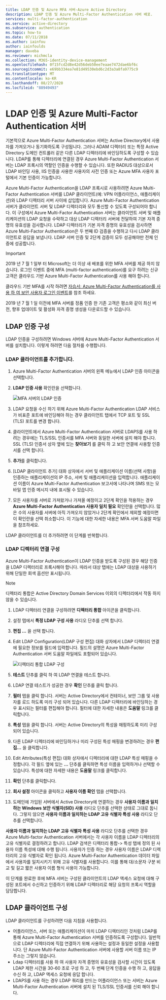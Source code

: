 ```yaml
---
title: LDAP 인증 및 Azure MFA 서버-Azure Active Directory
description: LDAP 인증 및 Azure Multi-Factor Authentication 서버 배포.
services: multi-factor-authentication
ms.service: active-directory
ms.subservice: authentication
ms.topic: how-to
ms.date: 07/11/2018
ms.author: iainfou
author: iainfoulds
manager: daveba
ms.reviewer: michmcla
ms.collection: M365-identity-device-management
ms.openlocfilehash: 0f15fcd2d8e42d56deb50ee7eaae7472dae6bf6c
ms.sourcegitcommit: e69bb334ea7e81d49530ebd6c2d3a3a8fa9775c9
ms.translationtype: MT
ms.contentlocale: ko-KR
ms.lasthandoff: 08/27/2020
ms.locfileid: "88949493"
---
```

# <a name="ldap-authentication-and-azure-multi-factor-authentication-server"></a>LDAP 인증 및 Azure Multi-Factor Authentication 서버

기본적으로 Azure Multi-Factor Authentication 서버는 Active Directory에서 사용자를 가져오거나 동기화하도록 구성됩니다. 그러나 ADAM 디렉터리 또는 특정 Active Directory 도메인 컨트롤러 같은 다른 LDAP 디렉터리에 바인딩하도록 구성할 수 있습니다. LDAP를 통해 디렉터리에 연결된 경우 Azure Multi-Factor Authentication 서버는 LDAP 프록시의 역할인 인증을 수행할 수 있습니다. 또한 RADIUS 대상으로서 LDAP 바인딩 사용, IIS 인증을 사용한 사용자의 사전 인증 또는 Azure MFA 사용자 포털에서 기본 인증이 가능합니다.

Azure Multi-Factor Authentication을 LDAP 프록시로 사용하려면 Azure Multi-Factor Authentication 서버를 LDAP 클라이언트(예: VPN 어플라이언스, 애플리케이션)와 LDAP 디렉터리 서버 사이에 삽입합니다. Azure Multi-Factor Authentication 서버가 클라이언트 서버 및 LDAP 디렉터리와 모두 통신할 수 있도록 구성되어야 합니다. 이 구성에서 Azure Multi-Factor Authentication 서버는 클라이언트 서버 및 애플리케이션의 LDAP 요청을 수락하고 대상 LDAP 디렉터리 서버에 전달하여 기본 자격 증명의 유효성을 검사합니다. LDAP 디렉터리가 기본 자격 증명의 유효성을 검사하면 Azure Multi-Factor Authentication은 두 번째 ID 검증을 수행하고 다시 LDAP 클라이언트로 응답을 보냅니다. LDAP 서버 인증 및 2단계 검증이 모두 성공해야만 전체 인증에 성공합니다.

> [!IMPORTANT]
> 2019 년 7 월 1 일부 터 Microsoft는 더 이상 새 배포를 위한 MFA 서버를 제공 하지 않습니다. 로그인 이벤트 중에 MFA (multi-factor authentication)를 요구 하려는 신규 고객은 클라우드 기반 Azure Multi-Factor Authentication를 사용 해야 합니다.
>
> 클라우드 기반 MFA를 시작 하려면 [자습서: Azure Multi-Factor Authentication를 사용 하 여 보안 사용자 로그인 이벤트](tutorial-enable-azure-mfa.md)를 참조 하세요.
>
> 2019 년 7 월 1 일 이전에 MFA 서버를 정품 인증 한 기존 고객은 평소와 같이 최신 버전, 향후 업데이트 및 활성화 자격 증명 생성을 다운로드할 수 있습니다.

## <a name="configure-ldap-authentication"></a>LDAP 인증 구성

LDAP 인증을 구성하려면 Windows 서버에 Azure Multi-Factor Authentication 서버를 설치합니다. 이렇게 하려면 다음 절차를 수행합니다.

### <a name="add-an-ldap-client"></a>LDAP 클라이언트를 추가합니다.

1. Azure Multi-Factor Authentication 서버의 왼쪽 메뉴에서 LDAP 인증 아이콘을 선택합니다.
2. **LDAP 인증 사용** 확인란을 선택합니다.

   ![MFA 서버의 LDAP 인증](./media/howto-mfaserver-dir-ldap/ldap2.png)

3. LDAP 요청을 수신 하기 위해 Azure Multi-Factor Authentication LDAP 서비스가 비표준 포트에 바인딩해야 하는 경우 클라이언트 탭에서 TCP 포트 및 SSL (TLS) 포트를 변경 합니다.
4. 클라이언트에서 Azure Multi-Factor Authentication 서버로 LDAPS를 사용 하려는 경우에는 TLS/SSL 인증서를 MFA 서버와 동일한 서버에 설치 해야 합니다. SSL (TLS) 인증서 상자 옆에 있는 **찾아보기** 를 클릭 하 고 보안 연결에 사용할 인증서를 선택 합니다.
5. **추가**를 클릭합니다.
6. [LDAP 클라이언트 추가] 대화 상자에서 서버 및 애플리케이션 이름(선택 사항)을 인증하는 애플리케이션의 IP 주소, 서버 및 애플리케이션을 입력합니다. 애플리케이션 이름이 Azure Multi-Factor Authentication 보고서에 나타나며 SMS 또는 모바일 앱 인증 메시지 내에 표시될 수 있습니다.
7. 모든 사용자를 서버로 가져왔거나 가져올 예정이고 2단계 확인을 적용하는 경우 **Azure Multi-Factor Authentication 사용자 일치 필요** 확인란을 선택합니다. 많은 수의 사용자를 서버에 아직 가져오지 않았거나 2단계 확인에서 제외할 예정이면 이 확인란을 선택 취소합니다. 이 기능에 대한 자세한 내용은 MFA 서버 도움말 파일을 참조하세요.

LDAP 클라이언트를 더 추가하려면 이 단계를 반복합니다.

### <a name="configure-the-ldap-directory-connection"></a>LDAP 디렉터리 연결 구성

Azure Multi-Factor Authentication이 LDAP 인증을 받도록 구성된 경우 해당 인증을 LDAP 디렉터리로 프록시해야 합니다. 따라서 대상 탭에는 LDAP 대상을 사용하기 위해 단일한 회색 옵션만 표시됩니다.

> [!NOTE]
> 디렉터리 통합은 Active Directory Domain Services 이외의 디렉터리에서 작동 하지 않을 수 있습니다.

1. LDAP 디렉터리 연결을 구성하려면 **디렉터리 통합** 아이콘을 클릭합니다.
2. 설정 탭에서 **특정 LDAP 구성 사용** 라디오 단추를 선택 합니다.
3. **편집 ...** 을 선택 합니다.
4. Edit LDAP Configuration(LDAP 구성 편집) 대화 상자에서 LDAP 디렉터리 연결에 필요한 정보를 필드에 입력합니다. 필드의 설명은 Azure Multi-Factor Authentication 서버 도움말 파일에도 포함되어 있습니다.

    ![디렉터리 통합 LDAP 구성](./media/howto-mfaserver-dir-ldap/ldap.png)

5. **테스트** 단추를 클릭 하 여 LDAP 연결을 테스트 합니다.
6. LDAP 연결 테스트가 성공한 경우 **확인** 단추를 클릭 합니다.
7. **필터** 탭을 클릭 합니다. 서버는 Active Directory에서 컨테이너, 보안 그룹 및 사용자를 로드 하도록 미리 구성 되어 있습니다. 다른 LDAP 디렉터리에 바인딩하는 경우 표시되는 필터를 편집해야 합니다. 필터에 대한 자세한 내용은 **도움말** 링크를 클릭합니다.
8. **특성** 탭을 클릭 합니다. 서버는 Active Directory의 특성을 매핑하도록 미리 구성 되어 있습니다.
9. 다른 LDAP 디렉터리에 바인딩하거나 미리 구성된 특성 매핑을 변경하려는 경우 **편집...** 을 클릭합니다.
10. Edit Attributes(특성 편집) 대화 상자에서 디렉터리에 대한 LDAP 특성 매핑을 수정합니다. 각 필드 옆에 있는 **…** 단추를 클릭하면 특성 이름을 입력하거나 선택할 수 있습니다. 특성에 대한 자세한 내용은 **도움말** 링크를 클릭합니다.
11. **확인** 단추를 클릭합니다.
12. **회사 설정** 아이콘을 클릭하고 **사용자 이름 확인** 탭을 선택합니다.
13. 도메인에 가입된 서버에서 Active Directory에 연결하는 경우 **사용자 이름과 일치하는 Windows 보안 식별자(SID) 사용** 라디오 단추를 선택한 상태로 그대로 둡니다. 그렇지 않으면 **사용자 이름과 일치하는 LDAP 고유 식별자 특성 사용** 라디오 단추를 선택합니다.

**사용자 이름과 일치하는 LDAP 고유 식별자 특성 사용** 라디오 단추를 선택한 경우 Azure Multi-factor Authentication 서버에서는 각 사용자 이름을 LDAP 디렉터리의 고유 식별자로 결정하려고 합니다. LDAP 검색은 디렉터리 통합-> 특성 탭에 정의 된 사용자 이름 특성에 대해 수행 됩니다. 사용자가 인증 하는 경우 사용자 이름은 LDAP 디렉터리의 고유 식별자로 확인 됩니다. Azure Multi-Factor Authentication 데이터 파일에서 사용자를 일치시키기 위해 고유 식별자를 사용합니다. 이를 통해 대/소문자 구분 비교 및 길고 짧은 사용자 이름 형식 사용이 가능합니다.

이 단계를 완료한 후에 MFA 서버는 구성된 클라이언트의 LDAP 액세스 요청에 대해 구성된 포트에서 수신하고 인증하기 위해 LDAP 디렉터리로 해당 요청의 프록시 역할을 담당합니다.

## <a name="configure-ldap-client"></a>LDAP 클라이언트 구성

LDAP 클라이언트를 구성하려면 다음 지침을 사용합니다.

* 어플라이언스, 서버 또는 애플리케이션이 마치 LDAP 디렉터리인 것처럼 LDAP를 통해 Azure Multi-Factor Authentication 서버를 인증하도록 구성합니다. 일반적으로 LDAP 디렉터리에 직접 연결하기 위해 사용하는 설정과 동일한 설정을 사용합니다. 단 Azure Multi-Factor Authentication 서버에 사용할 서버 이름 또는 IP 주소는 그렇지 않습니다.
* Ldap 디렉터리를 사용 하 여 사용자 자격 증명의 유효성을 검사할 시간이 있도록 LDAP 제한 시간을 30-60 초로 구성 하 고, 두 번째 단계 인증을 수행 하 고, 응답을 수신 하 고, LDAP 액세스 요청에 응답 합니다.
* LDAPS를 사용 하는 경우 LDAP 쿼리를 만드는 어플라이언스 또는 서버는 Azure Multi-Factor Authentication 서버에 설치 된 TLS/SSL 인증서를 신뢰 해야 합니다.
